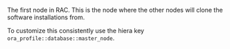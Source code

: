 The first node in RAC.
This  is the node where the other nodes will clone the software installations from.

To customize this consistently use the hiera key `ora_profile::database::master_node`.
